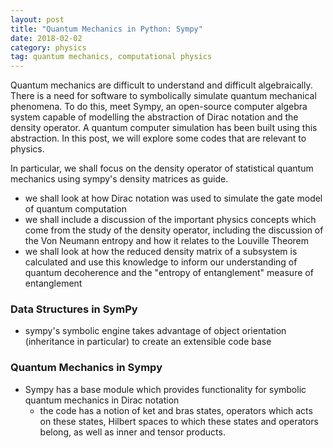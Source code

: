 ```yaml
---
layout: post
title: "Quantum Mechanics in Python: Sympy"
date: 2018-02-02
category: physics 
tag: quantum mechanics, computational physics
---
```


Quantum mechanics are difficult to understand and difficult algebraically. There is a need for software to symbolically simulate quantum mechanical phenomena. To do this, meet Sympy, an open-source computer algebra system capable of modelling the abstraction of Dirac notation and the density operator. A quantum computer simulation has been built using this abstraction. In this post, we will explore some codes that are relevant to physics. 

In particular, we shall focus on the density operator of statistical quantum mechanics using sympy's density matrices as guide. 

- we shall look at how Dirac notation was used to simulate the gate model of quantum computation
- we shall include a discussion of the important physics concepts which come from the study of the density operator, including the discussion of the Von Neumann entropy and how it relates to the Louville Theorem
- we shall look at how the reduced density matrix of a subsystem is calculated and use this knowledge to inform our understanding of quantum decoherence and the "entropy of entanglement" measure of entanglement


### Data Structures in SymPy
- sympy's symbolic engine takes advantage of object orientation (inheritance in particular) to create an extensible code base


### Quantum Mechanics in Sympy
- Sympy has a base module which provides functionality for symbolic quantum mechanics in Dirac notation
   - the code has a notion of ket and bras states, operators which acts on these states, Hilbert spaces to which these states and operators belong, as well as inner and tensor products.

   
